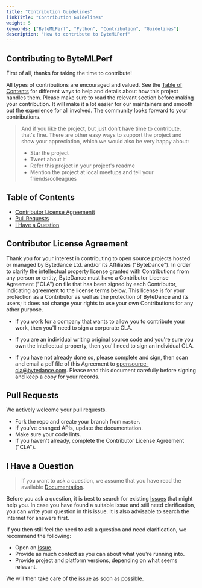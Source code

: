 ```yaml
---
title: "Contribution Guidelines"
linkTitle: "Contribution Guidelines"
weight: 5
keywords: ["ByteMLPerf", "Python", "Contribution", "Guidelines"]
description: "How to contribute to ByteMLPerf"
---
```


<!-- omit in toc -->
## Contributing to ByteMLPerf

First of all, thanks for taking the time to contribute!

All types of contributions are encouraged and valued. See the [Table of Contents](#table-of-contents) for different ways to help and details about how this project handles them. Please make sure to read the relevant section before making your contribution. It will make it a lot easier for our maintainers and smooth out the experience for all involved. The community looks forward to your contributions.

> And if you like the project, but just don't have time to contribute, that's fine. There are other easy ways to support the project and show your appreciation, which we would also be very happy about:
> - Star the project
> - Tweet about it
> - Refer this project in your project's readme
> - Mention the project at local meetups and tell your friends/colleagues

<!-- omit in toc -->
## Table of Contents

- [Contributor License Agreementt](#contributor-license-agreement)
- [Pull Requests](#pull-requests)
- [I Have a Question](#i-have-a-question)

## Contributor License Agreement

Thank you for your interest in contributing to open source projects hosted or managed by Bytedance Ltd. and/or its Affiliates ("ByteDance"). In order to clarify the intellectual property license granted with Contributions from any person or entity, ByteDance must have a Contributor License Agreement ("CLA") on file that has been signed by each Contributor, indicating agreement to the license terms below. This license is for your protection as a Contributor as well as the protection of ByteDance and its users; it does not change your rights to use your own Contributions for any other purpose.

- If you work for a company that wants to allow you to contribute your work, then you'll need to sign a corporate CLA.

- If you are an individual writing original source code and you're sure you own the intellectual property, then you'll need to sign an individual CLA.

- If you have not already done so, please complete and sign, then scan and email a pdf file of this Agreement to opensource-cla@bytedance.com. Please read this document carefully before signing and keep a copy for your records.   

##  Pull Requests
We actively welcome your pull requests.

- Fork the repo and create your branch from `master`.
- If you've changed APIs, update the documentation.
- Make sure your code lints.
- If you haven't already, complete the Contributor License Agreement ("CLA").


## I Have a Question

> If you want to ask a question, we assume that you have read the available [Documentation]().

Before you ask a question, it is best to search for existing [Issues](https://github.com/bytedance/ByteMLPerf/issues) that might help you. In case you have found a suitable issue and still need clarification, you can write your question in this issue. It is also advisable to search the internet for answers first.

If you then still feel the need to ask a question and need clarification, we recommend the following:

- Open an [Issue](https://github.com/bytedance/ByteMLPerf/issues/new).
- Provide as much context as you can about what you're running into.
- Provide project and platform versions, depending on what seems relevant.

We will then take care of the issue as soon as possible.
